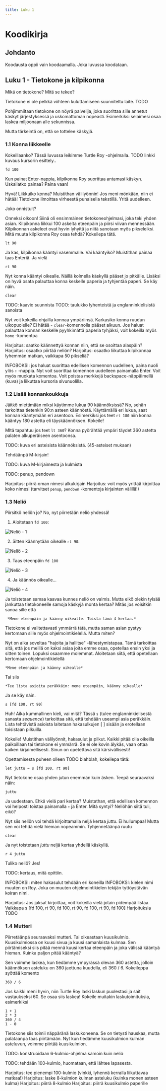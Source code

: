 ```yaml
--- 
title: Luku 1
---
```


# Koodikirja

## Johdanto

Koodausta oppii vain koodaamalla. Joka luvussa koodataan.

## Luku 1 - Tietokone ja kilpikonna

Mikä on tietokone? Mitä se tekee?

Tietokone ei ole pelkkä viihteen kuluttamiseen suunniteltu laite. TODO

Pohjimmiltaan tietokone on nöyrä palvelija, joka suorittaa sille annetut käskyt järjestyksessä ja uskomattoman nopeasti. Esimerkiksi selaimesi osaa laskea miljoonaan alle sekunnissa.

Mutta tärkeintä on, että se tottelee käskyjä.

### 1.1 Konna liikkeelle

Kokeillaanko? Tässä luvussa leikimme Turtle Roy -ohjelmalla. TODO linkki kuvaus kursorin esittely..

    fd 100

Kun painat Enter-nappia, kilpikonna Roy suorittaa antamasi käskyn. Uskallatko painaa?  Paina vaan!

Hyvä! Liikkuiko konna? Muistithan välilyönnin! Jos meni mönkään, niin ei hätää! Tietokone ilmoittaa virheestä punaisella tekstillä. Yritä uudelleen.

Joko onnistuit?

Onneksi olkoon! Siinä oli ensimmäinen tietokoneohjelmasi, joka teki yhden asian. Kilpikonna liikkui 100 askelta eteenpäin ja piirsi viivan mennessään. Kilpikonnan askeleet ovat hyvin lyhyitä ja niitä sanotaan myös pikseleiksi. Mitä muuta kilpikonna Roy osaa tehdä? Kokeilepa tätä.

    lt 90

Ja kas, kilpikonna kääntyi vasemmalle. Vai kääntyikö? Muistithan painaa taas Enteriä.  Ja vielä

    rt 90

Nyt konna kääntyi oikealle. Näillä kolmella käskyllä pääset jo pitkälle. Lisäksi on hyvä osata palauttaa konna keskelle paperia ja tyhjentää paperi. Se käy näin.

    clear

TODO: kaavio suunnista
TODO: taulukko lyhenteistä ja englanninkielisistä sanoista

Nyt voit kokeilla ohjailla konnaa ympäriinsä. Karkasiko konna ruudun ulkopuolelle? Ei hätää - `clear`-komennolla pääset alkuun. Jos haluat palauttaa konnan keskelle pyyhkimättä paperia tyhjäksi, voit kokeilla myös `home` -komentoa

Harjoitus: saatko käännettyä konnan niin, että se osoittaa alaspäin?
Harjoitus: osaatko piirtää neliön?
Harjoitus: osaatko liikuttaa kilpikonnaa lyhemmän matkan, vaikkapa 50 pikseliä?

INFOBOKSI: jos haluat suorittaa edellisen komennon uudelleen, paina nuoli ylös `↑` -nappia. Nyt voit suorittaa komennon uudelleen painamalla Enter. Voit myös muokata komentoa. Voit poistaa merkkejä backspace-näppäimellä (kuva) ja liikuttaa kursoria sivunuolilla.

### 1.2 Lisää konnankoukkuja

Jäitkö miettimään miksi käytimme lukua 90 käännöksissä? No, sehän tarkoittaa tietenkin 90:n asteen käännöstä. Käyttämällä eri lukua, saat konnan kääntymään eri asentoon. Esimerkiksi jos teet `rt 180` niin konna kääntyy 180 astetta eli täyskäännöksen. Kokeile!

MItä tapahtuu jos teet `lt 360`? Konna pyörähtää ympäri täydet 360 astetta palaten alkuperäiseen asentoonsa.

TODO: kuva eri asteisista käännöksistä. (45-asteiset mukaan)

Tehdäänpä M-kirjain!

TODO: kuva M-kirjaimesta ja kulmista

TODO: penup, pendown

Harjoitus: piirrä oman nimesi alkukirjain
Harjoitus: voit myös yrittää kirjoittaa koko nimesi (tarvitset `penup`, `pendown` -komentoja kirjainten välillä!)

### 1.3 Neliö

Piirsitkö neliön jo? No, nyt piirretään neliö yhdessä!

1. Aloitetaan `fd 100`:

![Neliö - 1](/images/nelio_1.png)
 
2. Sitten käännytään oikealle `rt 90`:

![Neliö - 2](/images/nelio_2.png)

3. Taas eteenpäin `fd 100`

![Neliö - 3](/images/nelio_3.png)

4. Ja käännös oikealle...

![Neliö - 4](/images/nelio_4.png)

Ja toistetaan samaa kaavaa kunnes neliö on valmis. Mutta eikö olekin tylsää jankuttaa tietokoneelle samoja käskyjä monta kertaa? Mitäs jos voisitkin sanoa sille että


     *Mene eteenpäin ja käänny oikealle. Toista tämä 4 kertaa.*


Tietokone ei valitettavasti ymmärrä tätä, mutta saman asian pystyy kertomaan sille myös ohjelmointikielellä. Mutta miten? 


Nyt on aika soveltaa "hajoita ja hallitse" -lähestymistapaa. Tämä tarkoittaa sitä, että jos meillä on kaksi asiaa joita emme osaa, opetellaa ensin yksi ja sitten toinen. Lopuksi osaamme molemmat. Aloitetaan siitä, että opetellaan kertomaan ohjelmointikielellä


    *Mene eteenpäin ja käänny oikealle*

Tai siis

    *Tee lista asioita peräkkäin: mene eteenpäin, käänny oikealle*

Ja se käy näin.

    s [fd 100, rt 90]

Huh! Aika kummallinen kieli, vai mitä? Tässä `s` (tulee englanninkielisestä sanasta *sequence*) tarkoittaa sitä, että tehdään useampi asia peräkkäin. Lista tehtävistä asioista laitetaan hakasulkujen [ ] sisään ja erotellaan toisistaan pilkuilla.

Kokeile! Muistithan välilyönnit, hakasulut ja pilkut. Kaikki pitää olla oikeilla paikoillaan tai tietokone ei ymmärrä. Se ei ole kovin älykäs, vaan ottaa kaiken kirjaimellisesti. Sinun on opetettava sitä kärsivällisesti!

Opettamisesta puheen olleen TODO blahblah, kokeilepa tätä:

    let juttu = s [fd 100, rt 90]

Nyt tietokone osaa yhden jutun enemmän kuin äsken. Teepä seuraavaksi näin:

    juttu

Ja uudestaan. Ehkä vielä pari kertaa? Muistathan, että edellisen komennon voi helposti toistaa painamalla `↑` ja Enter. Mitä syntyi? Neliöhän siitä tuli, eikö?

Nyt siis neliön voi tehdä kirjoittamalla neljä kertaa *juttu*. Ei hullumpaa! Mutta sen voi tehdä vielä hieman nopeammin. Tyhjennetäänpä ruutu

    clear

Ja nyt toistetaan *juttu* neljä kertaa yhdellä käskyllä.

    r 4 juttu

Tuliko neliö? Jes!

TODO: kertaus, mitä opittiin.


INFOBOKSI: miten hakasulut tehdään eri koneilla
INFOBOKSI: kielen nimi muuten on Roy. Joka on muuten ohjelmointikielen tekijän tyttöystävän koiran nimi.


Harjoitus: Jos jaksat kirjoittaa, voit kokeilla vielä jotain pidempää listaa. Vaikkapa
    s [fd 100, rt 90, fd 100, rt 90, fd 100, rt 90, fd 100] 
Harjoituksia TODO


### 1.4 Mutteri

Piirretäänpä seuraavaksi mutteri. Tai oikeastaan kuusikulmio. Kuusikulmiossa on kuusi sivua ja kuusi samanlaista kulmaa. Sen piirtämiseksi siis pitää mennä kuusi kertaa eteenpäin ja joka välissä kääntyä hieman. Kuinka paljon pitää kääntyä?

Sen voimme laskea, kun tiedämme ympyrässä olevan 360 astetta, jolloin käännöksen asteluku on 360 jaettuna kuudella, eli 360 / 6. Kokeileppa syöttää komento

    360 / 6

Jos kaikki meni hyvin, niin Turtle Roy laski laskun puolestasi ja sait vastaukseksi 60. Se osaa siis laskea! Kokeile muitakin laskutoimituksia, esimerkiksi

    1 + 1
    2 * 3
    360 / 4
    1 - 0

Tietokone siis toimii näppäränä laskukoneena. Se on tietysti hauskaa, mutta palataanpa taas piirtämään. Nyt kun tiedämme kuusikulmion kulman asteluvun, voimme piirtää kuusikulmion.

TODO: konstruoidaan 6-kulmio-ohjelma samoin kuin neliö

TODO: tehdään 100-kulmio, huomataan, että lähtee lapasesta.

Harjoitus: tee pienempi 100-kulmio (vinkki, lyhennä kerralla liikuttavaa matkaa!)
Harjoitus: laske 8-kulmion kulman asteluku (kuinka monen asteen kulma)
Harjoitus: piirrä 8-kulmio
Harjoitus: piirrä kuusikulmio paperille
